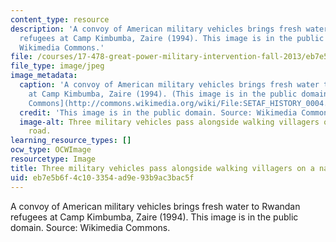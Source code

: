 ```yaml
---
content_type: resource
description: 'A convoy of American military vehicles brings fresh water to Rwandan
  refugees at Camp Kimbumba, Zaire (1994). This image is in the public domain. Source:
  Wikimedia Commons.'
file: /courses/17-478-great-power-military-intervention-fall-2013/eb7e5b6f4c103354ad9e93b9ac3bac5f_17-478f13-th.jpg
file_type: image/jpeg
image_metadata:
  caption: 'A convoy of American military vehicles brings fresh water to Rwandan refugees
    at Camp Kimbumba, Zaire (1994). (This image is in the public domain. Source: [Wikimedia
    Commons](http://commons.wikimedia.org/wiki/File:SETAF_HISTORY_0004.JPEG).)'
  credit: 'This image is in the public domain. Source: Wikimedia Commons.'
  image-alt: Three military vehicles pass alongside walking villagers on a narrow
    road.
learning_resource_types: []
ocw_type: OCWImage
resourcetype: Image
title: Three military vehicles pass alongside walking villagers on a narrow road
uid: eb7e5b6f-4c10-3354-ad9e-93b9ac3bac5f
---
```

A convoy of American military vehicles brings fresh water to Rwandan refugees at Camp Kimbumba, Zaire (1994). This image is in the public domain. Source: Wikimedia Commons.

